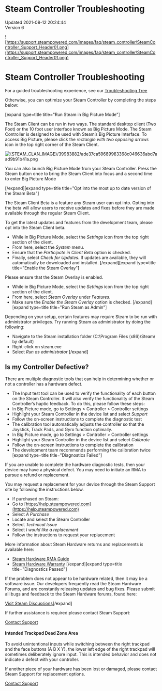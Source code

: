 # Steam Controller Troubleshooting
Updated 2021-08-12 20:24:44  
Version 6  

![https://support.steampowered.com/images/faq/steam_controller/SteamController_Support_Header01.png](https://support.steampowered.com/images/faq/steam_controller/SteamController_Support_Header01.png)  
  
  # Steam Controller Troubleshooting
For a guided troubleshooting experience, see our [Troubleshooting Tree](https://help.steampowered.com/wizard/HelpWithGame/?appid=353370)  
  
Otherwise, you can optimize your Steam Controller by completing the steps below:  
  
 [expand type=title title="Run Steam in Big Picture Mode"]  
  
The Steam Client can be run in two ways. The standard desktop client (Two Foot) or the 10 foot user interface known as Big Picture Mode. The Steam Controller is designed to be used with Steam’s Big Picture Interface. To access Big Picture, please click the *rectangle with two opposing arrows* icon in the top right corner of the Steam Client.  
  
![{STEAM_CLAN_IMAGE}/39983882/ade37ca59689983368c046636abd7aad9b91b41a.png]({STEAM_CLAN_IMAGE}/39983882/ade37ca59689983368c046636abd7aad9b91b41a.png)  
  
You can also launch Big Picture Mode from your Steam Controller. Press the Steam button once to bring the Steam Client into focus and a second time to enter Big Picture Mode  
  
[/expand][expand type=title title="Opt into the most up to date version of the Steam Beta"]  
  
The Steam Client Beta is a feature any Steam user can opt into. Opting into the beta will allow users to receive updates and fixes before they are made available through the regular Steam Client.  
  
To get the latest updates and features from the development team, please opt into the Steam Client beta.  
  
* While in Big Picture Mode, select the *Settings* icon from the top right section of the client.
* From here, select the *System* menu.
* Ensure that the *Participate in Client Beta* option is checked.
* Finally, select *Check for Updates*. If updates are available, they will automatically be downloaded and installed.
[/expand][expand type=title title="Enable the Steam Overlay"]  
  
Please ensure that the Steam Overlay is enabled.  
  
* While in Big Picture Mode, select the *Settings* icon from the top right section of the client.
* From here, select *Steam Overlay* under *Features*.
* Make sure the *Enable the Steam Overlay* option is checked.
[/expand][expand type=title title="Run Steam as Admin"]  
  
Depending on your setup, certain features may require Steam to be run with administrator privileges. Try running Steam as administrator by doing the following:  
  
* Navigate to the Steam installation folder (C:\Program Files (x86)\Steam\ by default)
* Right-click on steam.exe
* Select *Run as administrator*
[/expand]   
## Is my Controller Defective?
There are multiple diagnostic tools that can help in determining whether or not a controller has a hardware defect.  
  
* The Input test tool can be used to verify the functionality of each button on the Steam Controller. It will also verify the functionality of the Steam Controller’s haptic feedback. To do this, please follow these steps:
* In Big Picture mode, go to Settings > Controller > Controller settings
* Highlight your Steam Controller in the device list and select *Support*
* Follow the on-screen instructions to complete the diagnostic test
* The calibration tool automatically adjusts the controller so that the Joystick, Track Pads, and Gyro function optimally.
* In Big Picture mode, go to Settings > Controller > Controller settings
* Highlight your Steam Controller in the device list and select *Calibrate*
* Follow the on-screen instructions to complete the calibration
* The development team recommends performing the calibration twice
 [expand type=title title="Diagnostics Failed"]  
  
If you are unable to complete the hardware diagnostic tests, then your device may have a physical defect. You may need to initiate an RMA to pursue a refund or replacement.  
  
You may request a replacement for your device through the Steam Support site by following the instructions below.  
  
* If purchased on Steam:
* Go to [https://help.steampowered.com](https://help.steampowered.com)
* Select *A Purchase*
* Locate and select the Steam Controller
* Select *Technical Issue*
* Select *I would like a replacement*
* Follow the instructions to request your replacement
  
  
More information about Steam Hardware returns and replacements is available here:  
  
* [Steam Hardware RMA Guide](https://help.steampowered.com/en/faqs/view/04AE-8A9A-F64E-D165)
* [Steam Hardware Warranty](https://help.steampowered.com/en/faqs/view/4E41-6123-79EF-25BA)
[/expand][expand type=title title="Diagnostics Passed"]  
  
If the problem does not appear to be hardware related, then it may be a software issue. Our developers frequently read the Steam Hardware Forums, and are constantly releasing updates and bug fixes. Please submit all bugs and feedback to the Steam Hardware forums, found here:  
  
[Visit Steam Discussions](http://steamcommunity.com/app/353370/discussions/)[/expand]  
  
If further assistance is required please contact Steam Support:  
  
[Contact Support](https://help.steampowered.com/wizard/HelpWithGame/?appid=353370)    
    
#### Intended Trackpad Dead Zone Area
To avoid unintentional inputs while switching between the right trackpad and the face buttons (A B X Y), the lower left edge of the right trackpad will sometimes deliberately ignore input. This is intended behavior and does not indicate a defect with your controller.  
  
If another piece of your hardware has been lost or damaged, please contact Steam Support for replacement options.  
  
[Contact Support](https://help.steampowered.com/wizard/HelpWithGame/?appid=353370)